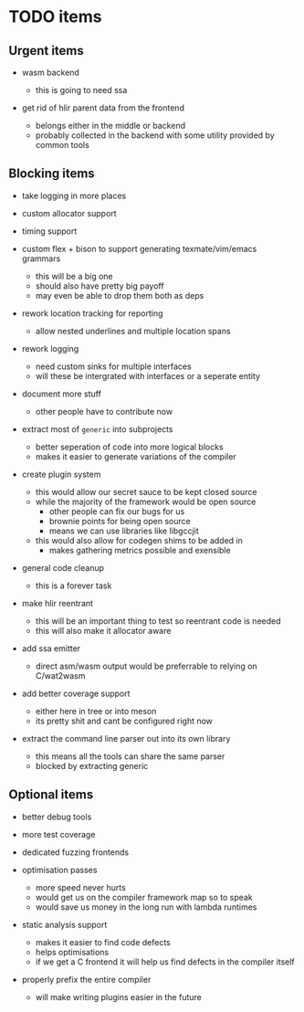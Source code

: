 # TODO items

## Urgent items

* wasm backend
  * this is going to need ssa

* get rid of hlir parent data from the frontend
  * belongs either in the middle or backend
  * probably collected in the backend with some utility provided by common tools

## Blocking items

* take logging in more places

* custom allocator support

* timing support

* custom flex + bison to support generating texmate/vim/emacs grammars
  * this will be a big one
  * should also have pretty big payoff
  * may even be able to drop them both as deps

* rework location tracking for reporting
  * allow nested underlines and multiple location spans

* rework logging 
  * need custom sinks for multiple interfaces
  * will these be intergrated with interfaces or a seperate entity

* document more stuff
  * other people have to contribute now

* extract most of `generic` into subprojects
  * better seperation of code into more logical blocks
  * makes it easier to generate variations of the compiler

* create plugin system
  * this would allow our secret sauce to be kept closed source
  * while the majority of the framework would be open source
    * other people can fix our bugs for us
    * brownie points for being open source
    * means we can use libraries like libgccjit
  * this would also allow for codegen shims to be added in
    * makes gathering metrics possible and exensible

* general code cleanup
  * this is a forever task

* make hlir reentrant
  * this will be an important thing to test so reentrant code is needed
  * this will also make it allocator aware

* add ssa emitter
  * direct asm/wasm output would be preferrable to relying on C/wat2wasm

* add better coverage support
  * either here in tree or into meson
  * its pretty shit and cant be configured right now

* extract the command line parser out into its own library
  * this means all the tools can share the same parser
  * blocked by extracting generic

## Optional items

* better debug tools

* more test coverage

* dedicated fuzzing frontends

* optimisation passes
  * more speed never hurts
  * would get us on the compiler framework map so to speak
  * would save us money in the long run with lambda runtimes

* static analysis support
  * makes it easier to find code defects
  * helps optimisations
  * if we get a C frontend it will help us find defects in the compiler itself

* properly prefix the entire compiler
  * will make writing plugins easier in the future
